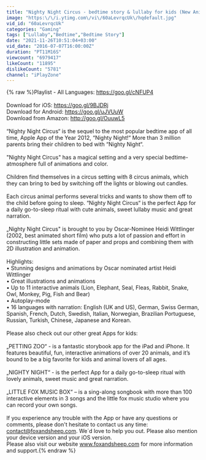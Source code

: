 ```yaml
---
title: "Nighty Night Circus - bedtime story & lullaby for kids (New Animals)"
image: "https:\/\/i.ytimg.com\/vi\/60aLevrqcUk\/hqdefault.jpg"
vid_id: "60aLevrqcUk"
categories: "Gaming"
tags: ["Lullaby","Bedtime","Bedtime Story"]
date: "2021-11-26T10:51:04+03:00"
vid_date: "2016-07-07T16:00:00Z"
duration: "PT11M16S"
viewcount: "6979417"
likeCount: "11895"
dislikeCount: "5781"
channel: "iPlayZone"
---
```

{% raw %}Playlist - All Languages: <a rel="nofollow" target="blank" href="https://goo.gl/cNFUP4">https://goo.gl/cNFUP4</a><br /><br />Download for iOS: <a rel="nofollow" target="blank" href="https://goo.gl/9BJDRj">https://goo.gl/9BJDRj</a><br />Download for Android: <a rel="nofollow" target="blank" href="https://goo.gl/uJVUuW">https://goo.gl/uJVUuW</a><br />Download from Amazon: <a rel="nofollow" target="blank" href="http://goo.gl/OuuwL5">http://goo.gl/OuuwL5</a><br /><br />“Nighty Night Circus“ is the sequel to the most popular bedtime app of all time, Apple App of the Year 2012, “Nighty Night!“ More than 3 million parents bring their children to bed with “Nighty Night“. <br /><br />&quot;Nighty Night Circus&quot; has a magical setting and a very special bedtime-atmosphere full of animations and color. <br /><br />Children find themselves in a circus setting with 8 circus animals, which they can bring to bed by switching off the lights or blowing out candles. <br /><br />Each circus animal performs several tricks and wants to show them off to the child before going to sleep. “Nighty Night Circus“ is the perfect App for a daily go-to-sleep ritual with cute animals, sweet lullaby music and great narration.<br /><br />„Nighty Night Circus&quot; is brought to you by Oscar-Nominee Heidi Wittlinger (2002, best animated short film) who puts a lot of passion and effort in constructing little sets made of paper and props and combining them with 2D illustration and animation. <br /><br />Highlights:<br />• Stunning designs and animations by Oscar nominated artist Heidi Wittlinger<br />• Great illustrations and animations<br />• Up to 11 interactive animals (Lion, Elephant, Seal, Fleas, Rabbit, Snake, Owl, Monkey, Pig, Fish and Bear)<br />• Autoplay-mode<br />• 16 languages with narration: English (UK and US), German, Swiss German, Spanish, French, Dutch, Swedish, Italian, Norwegian, Brazilian Portuguese, Russian, Turkish, Chinese, Japanese and Korean.<br /><br />Please also check out our other great Apps for kids:<br /><br />„PETTING ZOO“ - is a fantastic storybook app for the iPad and iPhone. It features beautiful, fun, interactive animations of over 20 animals, and it’s bound to be a big favorite for kids and animal lovers of all ages.<br /><br />„NIGHTY NIGHT“ - is the perfect App for a daily go-to-sleep ritual with lovely animals, sweet music and great narration.<br /><br />„LITTLE FOX MUSIC BOX“ – is a sing-along songbook with more than 100 interactive elements in 3 songs and the little fox music studio where you can record your own songs.<br /><br />If you experience any trouble with the App or have any questions or comments, please don't hesitate to contact us any time: contact@foxandsheep.com. We´d love to help you out. Please also mention your device version and your iOS version.<br />Please also visit our website www.foxandsheep.com for more information and support.{% endraw %}
